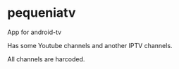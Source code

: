 # pequeniatv
App for android-tv

Has some Youtube channels and another IPTV channels.

All channels are harcoded.
